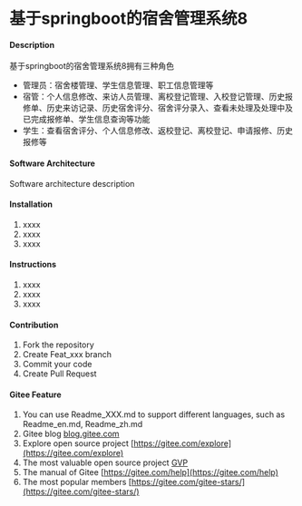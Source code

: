 # 基于springboot的宿舍管理系统8

#### Description
基于springboot的宿舍管理系统8拥有三种角色

- 管理员：宿舍楼管理、学生信息管理、职工信息管理等
- 宿管：个人信息修改、来访人员管理、离校登记管理、入校登记管理、历史报修单、历史来访记录、历史宿舍评分、宿舍评分录入、查看未处理及处理中及已完成报修单、学生信息查询等功能
- 学生：查看宿舍评分、个人信息修改、返校登记、离校登记、申请报修、历史报修等

#### Software Architecture
Software architecture description

#### Installation

1.  xxxx
2.  xxxx
3.  xxxx

#### Instructions

1.  xxxx
2.  xxxx
3.  xxxx

#### Contribution

1.  Fork the repository
2.  Create Feat_xxx branch
3.  Commit your code
4.  Create Pull Request


#### Gitee Feature

1.  You can use Readme\_XXX.md to support different languages, such as Readme\_en.md, Readme\_zh.md
2.  Gitee blog [blog.gitee.com](https://blog.gitee.com)
3.  Explore open source project [https://gitee.com/explore](https://gitee.com/explore)
4.  The most valuable open source project [GVP](https://gitee.com/gvp)
5.  The manual of Gitee [https://gitee.com/help](https://gitee.com/help)
6.  The most popular members  [https://gitee.com/gitee-stars/](https://gitee.com/gitee-stars/)
